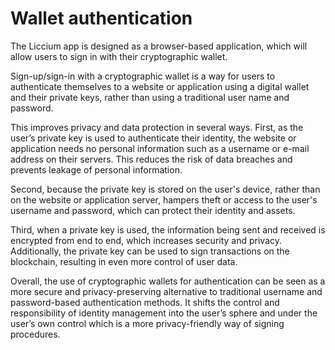 # Wallet authentication

The Liccium app is designed as a browser-based application, which will allow users to sign in with their cryptographic wallet.

Sign-up/sign-in with a cryptographic wallet is a way for users to authenticate themselves to a website or application using a digital wallet and their private keys, rather than using a traditional user name and password.

This improves privacy and data protection in several ways. First, as the user’s private key is used to authenticate their identity, the website or application needs no personal information such as a username or e-mail address on their servers. This reduces the risk of data breaches and prevents leakage of personal information.

Second, because the private key is stored on the user's device, rather than on the website or application server, hampers theft or access to the user's username and password, which can protect their identity and assets.

Third, when a private key is used, the information being sent and received is encrypted from end to end, which increases security and privacy. Additionally, the private key can be used to sign transactions on the blockchain, resulting in even more control of user data.

Overall, the use of cryptographic wallets for authentication can be seen as a more secure and privacy-preserving alternative to traditional username and password-based authentication methods. It shifts the control and responsibility of identity management into the user’s sphere and under the user’s own control which is a more privacy-friendly way of signing procedures.
